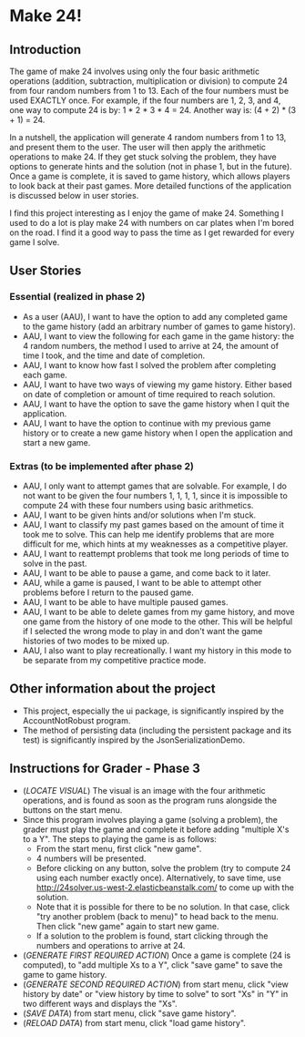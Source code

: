 # Make 24!

## Introduction

The game of make 24 involves using only the four basic arithmetic operations (addition, subtraction, multiplication or
division) to compute 24 from four random numbers from 1 to 13. Each of the four numbers must be used EXACTLY once.
For example, if the four numbers are 1, 2, 3, and 4, one way to compute 24 is by: 1 * 2 * 3 * 4 = 24. Another way is:
(4 + 2) * (3 + 1) = 24.

In a nutshell, the application will generate 4 random numbers from 1 to 13, and present them to the user. The user will
then apply the arithmetic operations to make 24. If they get stuck solving the problem, they have options to generate
hints and the solution (not in phase 1, but in the future). Once a game is complete, it is saved to game history, which
allows players to look back at their past games. More detailed functions of the application is discussed below in user
stories.

I find this project interesting as I enjoy the game of make 24. Something I used to do a lot is play make 24 with
numbers on car plates when I'm bored on the road. I find it a good way to pass the time as I get rewarded for every game
I solve.

## User Stories

### Essential (realized in phase 2)

- As a user (AAU), I want to have the option to add any completed game to the game history (add an arbitrary number of
  games to game history).
- AAU, I want to view the following for each game in the game history: the 4 random numbers, the method I used to arrive
  at 24, the amount of time I took, and the time and date of completion.
- AAU, I want to know how fast I solved the problem after completing each game.
- AAU, I want to have two ways of viewing my game history. Either based on date of completion or amount of time
  required to reach solution.
- AAU, I want to have the option to save the game history when I quit the application.
- AAU, I want to have the option to continue with my previous game history or to create a new game history when I open
  the application and start a new game.

### Extras (to be implemented after phase 2)

- AAU, I only want to attempt games that are solvable. For example, I do not want to be given the four
  numbers 1, 1, 1, 1, since it is impossible to compute 24 with these four numbers using basic arithmetics.
- AAU, I want to be given hints and/or solutions when I'm stuck.
- AAU, I want to classify my past games based on the amount of time it took me to solve. This can help me identify
  problems that are more difficult for me, which hints at my weaknesses as a competitive player.
- AAU, I want to reattempt problems that took me long periods of time to solve in the past.
- AAU, I want to be able to pause a game, and come back to it later.
- AAU, while a game is paused, I want to be able to attempt other problems before I return to the paused game.
- AAU, I want to be able to have multiple paused games.
- AAU, I want to be able to delete games from my game history, and move one game from the history of one mode to the
  other. This will be helpful if I selected the wrong mode to play in and don't want the game histories of two modes to
  be mixed up.
- AAU, I also want to play recreationally. I want my history in this mode to be separate from my competitive practice
  mode.

## Other information about the project

- This project, especially the ui package, is significantly inspired by the AccountNotRobust program.
- The method of persisting data (including the persistent package and its test) is significantly inspired by the
  JsonSerializationDemo.

## Instructions for Grader - Phase 3

- (*LOCATE VISUAL*) The visual is an image with the four arithmetic operations, and is found as soon as the program runs
  alongside the
  buttons on the start menu.
- Since this program involves playing a game (solving a problem), the grader must play the game and complete it
  before adding "multiple X's to a Y". The steps to playing the game is as follows:
    - From the start menu, first click "new game".
    - 4 numbers will be presented.
    - Before clicking on any button, solve the problem (try to compute 24 using each number exactly once).
      Alternatively, to save time, use http://24solver.us-west-2.elasticbeanstalk.com/ to come up with the solution.
    - Note that it is possible for there to be no solution. In that case, click "try another problem (back to menu)" to
      head back to the menu. Then click "new game" again to start new game.
    - If a solution to the problem is found, start clicking through the numbers and operations to arrive at 24.
- (*GENERATE FIRST REQUIRED ACTION*) Once a game is complete (24 is computed), to "add multiple Xs to a Y", click "save
  game" to save the game to game history.
- (*GENERATE SECOND REQUIRED ACTION*) from start menu, click "view history by date" or "view history by time to solve"
  to sort "Xs" in "Y" in two different ways and displays the "Xs".
- (*SAVE DATA*) from start menu, click "save game history".
- (*RELOAD DATA*) from start menu, click "load game history".

